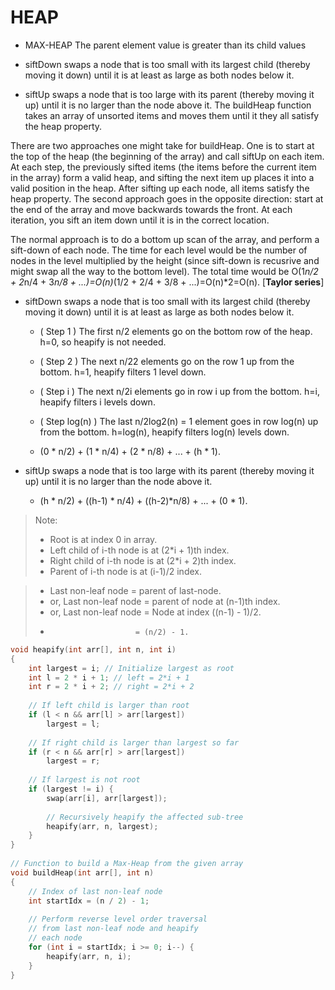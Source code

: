 
# HEAP

- MAX-HEAP The parent element value is greater than its child values

- siftDown swaps a node that is too small with its largest child (thereby moving it down) until it is at least as large as both nodes below it.

- siftUp swaps a node that is too large with its parent (thereby moving it up) until it is no larger than the node above it. The buildHeap function takes an array of unsorted items and moves them until it they all satisfy the heap property.

There are two approaches one might take for buildHeap. One is to start at the top of the heap (the beginning of the array) and call siftUp on each item. At each step, the previously sifted items (the items before the current item in the array) form a valid heap, and sifting the next item up places it into a valid position in the heap. After sifting up each node, all items satisfy the heap property. The second approach goes in the opposite direction: start at the end of the array and move backwards towards the front. At each iteration, you sift an item down until it is in the correct location.

The normal approach is to do a bottom up scan of the array, and perform a sift-down of each node. The time for each level would be the number of nodes in the level multiplied by the height (since sift-down is recusrive and might swap all the way to the bottom level). The total time would be O(1*n/2 + 2*n/4 + 3*n/8 + ...)=O(n)*(1/2 + 2/4 + 3/8 + ...)=O(n)*2=O(n). [**Taylor series**]

- siftDown swaps a node that is too small with its largest child (thereby moving it down) until it is at least as large as both nodes below it.
  + ( Step 1 ) The first n/2 elements go on the bottom row of the heap. h=0, so heapify is not needed.

  + ( Step 2 ) The next n/22 elements go on the row 1 up from the bottom. h=1, heapify filters 1 level down.

  + ( Step i ) The next n/2i elements go in row i up from the bottom. h=i, heapify filters i levels down.

  + ( Step log(n) ) The last n/2log2(n) = 1 element goes in row log(n) up from the bottom. h=log(n), heapify filters log(n) levels down.

  - (0 * n/2) + (1 * n/4) + (2 * n/8) + ... + (h * 1).
- siftUp swaps a node that is too large with its parent (thereby moving it up) until it is no larger than the node above it.
  - (h * n/2) + ((h-1) * n/4) + ((h-2)*n/8) + ... + (0 * 1).

> Note:
> - Root is at index 0 in array.
> - Left child of i-th node is at (2*i + 1)th index.
> - Right child of i-th node is at (2*i + 2)th index.
> - Parent of i-th node is at (i-1)/2 index.

> - Last non-leaf node = parent of last-node.
> - or, Last non-leaf node = parent of node at (n-1)th index.
> - or, Last non-leaf node = Node at index ((n-1) - 1)/2.
> -                        = (n/2) - 1.


```cpp
void heapify(int arr[], int n, int i)
{
    int largest = i; // Initialize largest as root
    int l = 2 * i + 1; // left = 2*i + 1
    int r = 2 * i + 2; // right = 2*i + 2
 
    // If left child is larger than root
    if (l < n && arr[l] > arr[largest])
        largest = l;
 
    // If right child is larger than largest so far
    if (r < n && arr[r] > arr[largest])
        largest = r;
 
    // If largest is not root
    if (largest != i) {
        swap(arr[i], arr[largest]);
 
        // Recursively heapify the affected sub-tree
        heapify(arr, n, largest);
    }
}
 
// Function to build a Max-Heap from the given array
void buildHeap(int arr[], int n)
{
    // Index of last non-leaf node
    int startIdx = (n / 2) - 1;
 
    // Perform reverse level order traversal
    // from last non-leaf node and heapify
    // each node
    for (int i = startIdx; i >= 0; i--) {
        heapify(arr, n, i);
    }
}
```